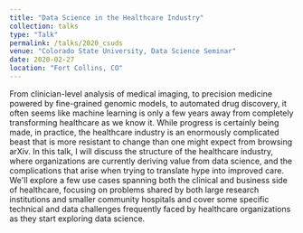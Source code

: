 ```yaml
---
title: "Data Science in the Healthcare Industry"
collection: talks
type: "Talk"
permalink: /talks/2020_csuds
venue: "Colorado State University, Data Science Seminar"
date: 2020-02-27
location: "Fort Collins, CO"
---
```

From clinician-level analysis of medical imaging, to precision medicine powered by fine-grained genomic models, to automated drug discovery, it often seems like machine learning is only a few years away from completely transforming healthcare as we know it. While progress is certainly being made, in practice, the healthcare industry is an enormously complicated beast that is more resistant to change than one might expect from browsing arXiv.  In this talk, I will discuss the structure of the healthcare industry, where organizations are currently deriving value from data science, and the complications that arise when trying to translate hype into improved care. We'll explore a few use cases spanning both the clinical and business side of healthcare, focusing on problems shared by both large research institutions and smaller community hospitals and cover some specific technical and data challenges frequently faced by healthcare organizations as they start exploring data science.
